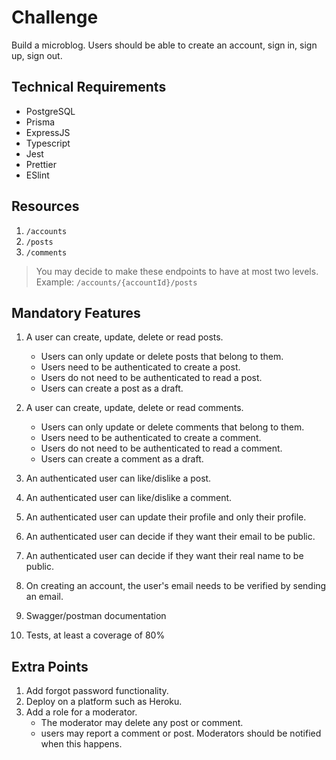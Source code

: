 # Challenge
Build a microblog. Users should be able to create an account, sign in, sign up, sign out.

## Technical Requirements
* PostgreSQL
* Prisma
* ExpressJS
* Typescript
* Jest
* Prettier
* ESlint

## Resources
1. `/accounts`
2. `/posts`
3. `/comments`

> You may decide to make these endpoints to have at most two levels.
> Example: `/accounts/{accountId}/posts`

## Mandatory Features

1. A user can create, update, delete or read posts.
   * Users can only update or delete posts that belong to them.
   * Users need to be authenticated to create a post.
   * Users do not need to be authenticated to read a post.
   * Users can create a post as a draft.

2. A user can create, update, delete or read comments.
   * Users can only update or delete comments that belong to them.
   * Users need to be authenticated to create a comment.
   * Users do not need to be authenticated to read a comment.
   * Users can create a comment as a draft.

3. An authenticated user can like/dislike a post.

4. An authenticated user can like/dislike a comment.

5. An authenticated user can update their profile and only their profile.

6. An authenticated user can decide if they want their email to be public.

7. An authenticated user can decide if they want their real name to be public.

8. On creating an account, the user's email needs to be verified by sending an email.

9. Swagger/postman documentation

10. Tests, at least a coverage of 80% 

## Extra Points

1. Add forgot password functionality.
2. Deploy on a platform such as Heroku.
3. Add a role for a moderator.
   * The moderator may delete any post or comment.
   * users may report a comment or post. Moderators should be notified when this happens.